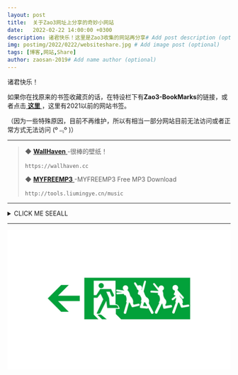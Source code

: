 ```yaml
---
layout: post
title:  关于Zao3网址上分享的奇妙小网站
date:   2022-02-22 14:00:00 +0300
description: 诸君快乐！这里是Zao3收集的网站再分享# Add post description (optional)
img: postimg/2022/0222/websiteshare.jpg # Add image post (optional)
tags: [博客,网站,Share]
author: zaosan-2019# Add name author (optional)
---
```

诸君快乐！

如果你在找原来的书签收藏页的话，在特设栏下有**Zao3-BookMarks**的链接，或者点击[ **这里** ](https://zaosan.rthe.xyz)，这里有2021以前的网站书签。  

（因为一些特殊原因，目前不再维护，所以有相当一部分网站目前无法访问或者正常方式无法访问 (º﹃º )）


***


>
> ◆ [ **WallHaven** ](https://wallhaven.cc)-很棒的壁纸！
>
> `https://wallhaven.cc`
>
>
> ◆ [ **MYFREEMP3** ](https://tools.liumingye.cn/music)-MYFREEMP3 Free MP3 Download
>
> `http://tools.liumingye.cn/music`
>
>


***

<details><summary>CLICK ME SEEALL</summary>
<p>

1. First Test
   -Second test
    -Third test

2. First test
   -Second test
    sSecond test
    -Third test

3. First test
   -[zaoc](zaoccc.github.io)
    -[zaoc](zaoccc.github.io)

</p>
</details>

***
<link
  rel="stylesheet"
  href="https://cdn.jsdelivr.net/gh/Dreamer-Paul/Pio@2.4/static/pio.min.css"
/>
<script
  defer="defer"
  src="https://cdn.jsdelivr.net/gh/Dreamer-Paul/Pio@2.4/static/l2d.min.js"
></script>
<script
  defer="defer"
  src="https://cdn.jsdelivr.net/gh/Dreamer-Paul/Pio@2.4/static/pio.min.js"
  onload='
    if (screen.width > screen.height)
    {
      let pio_container = document.createElement("div");
      pio_container.classList.add("pio-container");
      pio_container.classList.add("right");
      document.body.insertAdjacentElement("beforeend", pio_container);
      let pio_action = document.createElement("div");
      pio_action.classList.add("pio-action");
      pio_container.insertAdjacentElement("beforeend", pio_action);
      let pio_canvas = document.createElement("canvas");
      pio_canvas.id = "pio";
      pio_canvas.style.width = "14rem";
      pio_canvas.width = "600";
      pio_canvas.height = "800";
      pio_container.insertAdjacentElement("beforeend", pio_canvas);
      let pio = new Paul_Pio({
        "mode": "draggable",
        "hidden": true,
        "content": {
          "skin": ["要换成我的朋友吗？", "让她放个假吧~"],
          "custom": [{
            "selector": "a",
            "type": "link",
          }, {
            "selector": ".sidebar-toggle",
            "text": "打开侧边栏叭~"
          }, {
            "selector": ".effect-info",
            "text": "哇，你发现了什么！"
          }, {
            "selector": "#sidebar-search-input",
            "text": "想搜索什么呢？很多干货哦！"
          }, {
            "selector": "#toc",
            "text": "这是目录~"
          }, {
            "selector": ".page-title",
            "text": "这是标题~"
          }, {
            "selector": ".v",
            "text": "评论没有审核，要对自己的发言负责哦~"
          }]
        },
        "model": [
          "https:\/\/cdn.jsdelivr.net/gh/imuncle/live2d/model/33/model.2018.bls-winter.json",
          "https:\/\/cdn.jsdelivr.net/gh/imuncle/live2d/model/platelet-2/model.json",
          "https:\/\/cdn.jsdelivr.net/gh/imuncle/live2d/model/xiaomai/xiaomai.model.json",
          "https:\/\/cdn.jsdelivr.net/gh/imuncle/live2d/model/mashiro/seifuku.model.json",
          "https:\/\/cdn.jsdelivr.net/gh/imuncle/live2d/model/seele/model.json",
          "https:\/\/cdn.jsdelivr.net/gh/imuncle/live2d/model/Violet/14.json",
          "https:\/\/cdn.jsdelivr.net/gh/xiaoski/live2d_models_collection/Kobayaxi/Kobayaxi.model.json",
          "https:\/\/cdn.jsdelivr.net/gh/xiaoski/live2d_models_collection/mikoto/mikoto.model.json",
          "https:\/\/cdn.jsdelivr.net/gh/xiaoski/live2d_models_collection/uiharu/uiharu.model.json"]
      });
    }'
></script>

![termux](/assets/img/postimg/2022/0222/websitesharefooter.jpg)

